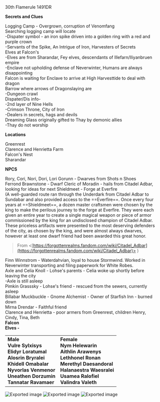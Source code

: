 30th Flamerule 1491DR
   

**Secrets and Clues**
 
Logging Camp - Overgrown, corruption of Venomfang  
Searching logging camp will locate  
-Dispater symbol - an iron spike driven into a golden ring with a red and purple crown  
-Servants of the Spike, An Intrigue of Iron, Harvesters of Secrets  
Elves at Falcon's  
-Elves are from Sharandar, Fey elves, descendants of Illefarn/Iliyanbruen empire  
-Enclave not upholding defense of Neverwinter, Humans are always disappointing  
Falcon is waiting for Enclave to arrive at High Harvesttide to deal with dragon  
Barrow where arrows of Dragonslaying are  
-Dungeon crawl  
Dispater/Dis info-  
-2nd layer of Nine Hells  
-Crimson Throne, City of Iron  
-Dealers in secrets, hags and devils  
Dreaming Glass originally gifted to Thay by demonic allies  
-Thay do not worship
 
**Locations**
 
Greenrest  
Clarence and Henrietta Farm  
Falcon's Nest  
Sharandar
 
**NPCS**
 
Rory, Cori, Nori, Dori, Lori Gorunn - Dwarves from Shots n Shoes  
Ferrond Brawnstone - Dwarf Cleric of Moradin - hails from Citadel Adbar, looking for ideas for next Shieldmeet - Forge at Everfire  
(A well-guarded route ran through the Underdark from Citadel Adbar to Sundabar and also provided access to the ==Everfire==. Once every four years at ==Shieldmeet==, a dozen master craftsmen were chosen by the king to make the perilous journey to the forge at Everfire. They were each given an entire year to create a single magical weapon or piece of armor commissioned by the king for an undisclosed champion of Citadel Adbar. These priceless artifacts were presented to the most deserving defenders of the city, as chosen by the king, and were almost always dwarves, however at least one dwarf friend had been awarded this great honor.

> From <[https://forgottenrealms.fandom.com/wiki/Citadel_Adbar](https://forgottenrealms.fandom.com/wiki/Citadel_Adbar)> )  

Finn Winnstrom - Waterdahvian, loyal to house Stormwind. Worked in Neverwinter transporting and filing paperwork for White Robes.  
Axle and Celia Knoll - Lohse's parents - Celia woke up shortly before leaving the city  
-Axle is still asleep  
Pimkin Grasssky - Lohse's friend - rescued from the sewers, currently asleep  
Billabar Muckbuckle - Gnome Alchemist - Owner of Starfish Inn - burned down  
Mirna Drendar - Faithful friend  
Clarence and Henrietta - poor armers from Greenrest, children Henry, Cindy, Tina, Beth  
**Falcon**  
**Elves -**

|   |   |
|---|---|
|**Male**  <br>**Vulre Sylxisys**  <br>**Elidyr Loratumal**  <br>**Alosrin Bryralei**  <br>**Khidell Omabalar**  <br>**Nyvorlas Venmenor**  <br>**Uneathen Dorzumin**  <br>**Tannatar Ravamaer**|**Female**  <br>**Nym Helewarin**  <br>**Aithlin Arawenys**  <br>**Lethhonel Ronan**  <br>**Merethyl Daesandoral**  <br>**Halanaestra Waesralei**  <br>**Usamea Ralofiel**  <br>**Valindra Valeth**|

![Exported image](Exported%20image%2020240725171514-0.png) ![Exported image](Exported%20image%2020240725171514-1.png) ![Exported image](Exported%20image%2020240725171514-2.png)